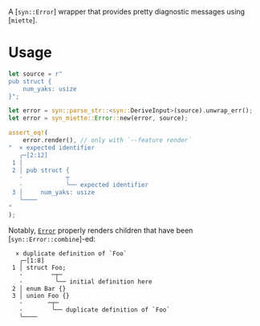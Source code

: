 <!-- cargo-rdme start -->

A [`syn::Error`] wrapper that provides pretty diagnostic messages using [`miette`].

# Usage
```rust
let source = r"
pub struct {
    num_yaks: usize
}";

let error = syn::parse_str::<syn::DeriveInput>(source).unwrap_err();
let error = syn_miette::Error::new(error, source);

assert_eq!(
    error.render(), // only with `--feature render`
"  × expected identifier
   ╭─[2:12]
 1 │
 2 │ pub struct {
   ·            ┬
   ·            ╰── expected identifier
 3 │     num_yaks: usize
   ╰────
"
);
```


Notably, [`Error`](https://docs.rs/syn-miette/latest/syn_miette/struct.Error.html) properly renders children that have been [`syn::Error::combine`]-ed:
```text
  × duplicate definition of `Foo`
   ╭─[1:8]
 1 │ struct Foo;
   ·        ─┬─
   ·         ╰── initial definition here
 2 │ enum Bar {}
 3 │ union Foo {}
   ·       ─┬─
   ·        ╰── duplicate definition of `Foo`
   ╰────
```

<!-- cargo-rdme end -->
